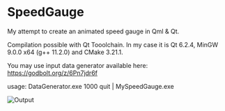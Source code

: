# SpeedGauge
My attempt to create an animated speed gauge in Qml &amp; Qt.

Compilation possible with Qt Tooolchain. In my case it is Qt 6.2.4, MinGW 9.0.0 x64 (g++ 11.2.0) and CMake 3.21.1.

You may use input data generator available here: https://godbolt.org/z/6Pn7jdr6f

usage:
DataGenerator.exe 1000 quit | MySpeedGauge.exe 


![Output](https://user-images.githubusercontent.com/22411359/160062822-478f0f7c-395d-4275-b633-d2266012e5b0.png)
